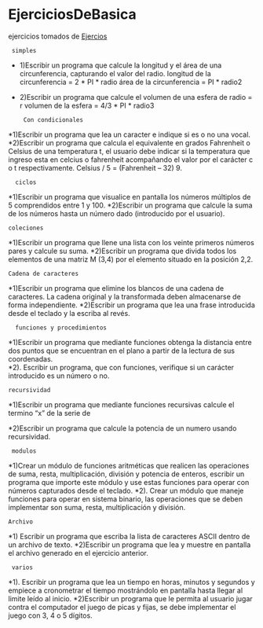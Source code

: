 # EjerciciosDeBasica
ejercicios tomados de 
[Ejercios](https://github.com/apdaza/universidad-ejercicios/blob/master/python/solucion%20guia%20ejercicios/ejercios%20pbas.pdf)

     simples
* 1)Escribir un programa que calcule la longitud y el área de una circunferencia, capturando el
valor del radio.
longitud de la circunferencia = 2 * PI * radio
área de la circunferencia = PI * radio2
* 2)Escribir un programa que calcule el volumen de una esfera de radio = r
volumen de la esfera = 4/3 * PI * radio3

       Con condicionales
*1)Escribir un programa que lea un caracter e indique si es o no una vocal.
*2)Escribir un programa que calcula el equivalente en grados Fahrenheit o Celsius de una
temperatura t, el usuario debe indicar si la temperatura que ingreso esta en celcius o
fahrenheit acompañando el valor por el carácter c o t respectivamente.
Celsius / 5 = (Fahrenheit – 32) 9.

      ciclos
*1)Escribir un programa que visualice en pantalla los números múltiplos de 5 comprendidos
entre 1 y 100.
*2)Escribir un programa que calcule la suma de los números hasta un número dado
(introducido por el usuario).

    coleciones 
*1)Escribir un programa que llene una lista con los veinte primeros números pares y calcule su
suma.
*2)Escribir un programa que divida todos los elementos de una matriz M (3,4) por el elemento
situado en la posición 2,2.

    Cadena de caracteres
*1)Escribir un programa que elimine los blancos de una cadena de caracteres. La cadena
original y la transformada deben almacenarse de forma independiente. 
*2)Escribir un programa que lea una frase introducida desde el teclado y la escriba al revés. 

      funciones y procedimientos
*1)Escribir un programa que mediante funciones obtenga la distancia entre dos puntos que se
encuentran en el plano a partir de la lectura de sus coordenadas.  
*2). Escribir un programa, que con funciones, verifique si un carácter introducido es un número
o no. 

    recursividad 
*1)Escribir un programa que mediante funciones recursivas calcule el termino “x” de la serie de

*2)Escribir un programa que calcule la potencia de un numero usando recursividad.

     modulos
*1)Crear un módulo de funciones aritméticas que realicen las operaciones de suma, resta,
multiplicación, división y potencia de enteros, escribir un programa que importe este
módulo y use estas funciones para operar con números capturados desde el teclado.
*2). Crear un módulo que maneje funciones para operar en sistema binario, las operaciones que
se deben implementar son suma, resta, multiplicación y división.

    Archivo
*1) Escribir un programa que escriba la lista de caracteres ASCII dentro de un archivo de texto. 
*2)Escribir un programa que lea y muestre en pantalla el archivo generado en el ejercicio
anterior.

     varios
*1). Escribir un programa que lea un tiempo en horas, minutos y segundos y empiece a
cronometrar el tiempo mostrándolo en pantalla hasta llegar al limite leído al inicio.
*2)Escribir un programa que le permita al usuario jugar contra el computador el juego de picas
y fijas, se debe implementar el juego con 3, 4 o 5 dígitos.
       
